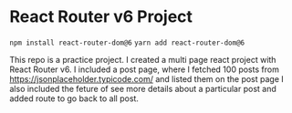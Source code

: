 # React Router v6 Project

``npm install react-router-dom@6``
``yarn add react-router-dom@6``

This repo is a practice project. I created a multi page react project with React Router v6.
I included a post page, where I fetched 100 posts from https://jsonplaceholder.typicode.com/ and listed them on the post page
I also included the feture of see more details about a particular post and added route to go back to all post.
